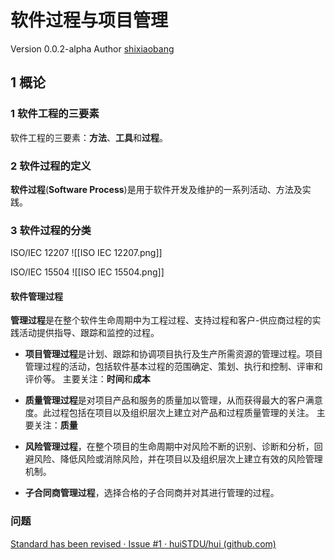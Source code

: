 # 软件过程与项目管理

Version 0.0.2-alpha
Author [shixiaobang](https://github.com/shixiaobang)

## 1 概论

### 1 软件工程的三要素

软件工程的三要素：**方法**、**工具**和**过程**。

### 2 软件过程的定义

**软件过程**(**Software Process**)是用于软件开发及维护的一系列活动、方法及实践。

### 3 软件过程的分类

ISO/IEC 12207
![[ISO IEC 12207.png]]

ISO/IEC 15504
![[ISO IEC 15504.png]]

#### 软件管理过程

**管理过程**是在整个软件生命周期中为工程过程、支持过程和客户-供应商过程的实践活动提供指导、跟踪和监控的过程。

- **项目管理过程**是计划、跟踪和协调项目执行及生产所需资源的管理过程。项目管理过程的活动，包括软件基本过程的范围确定、策划、执行和控制、评审和评价等。 
	主要关注：**时间**和**成本**

- **质量管理过程**是对项目产品和服务的质量加以管理，从而获得最大的客户满意度。此过程包括在项目以及组织层次上建立对产品和过程质量管理的关注。
	主要关注：**质量**

- **风险管理过程**，在整个项目的生命周期中对风险不断的识别、诊断和分析，回避风险、降低风险或消除风险，并在项目以及组织层次上建立有效的风险管理机制。 

- **子合同商管理过程**，选择合格的子合同商并对其进行管理的过程。 

### 问题

[Standard has been revised · Issue #1 · huiSTDU/hui (github.com)](https://github.com/huiSTDU/hui/issues/1)

